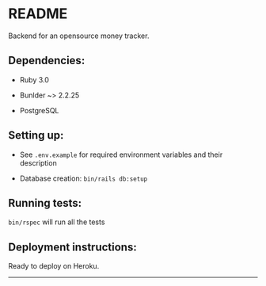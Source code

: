 # README

Backend for an opensource money tracker.

## Dependencies:

* Ruby 3.0

* Bunlder ~> 2.2.25

* PostgreSQL

## Setting up:

* See `.env.example` for required environment variables and their description

* Database creation: `bin/rails db:setup`

## Running tests:

`bin/rspec` will run all the tests

## Deployment instructions:

Ready to deploy on Heroku.

---
